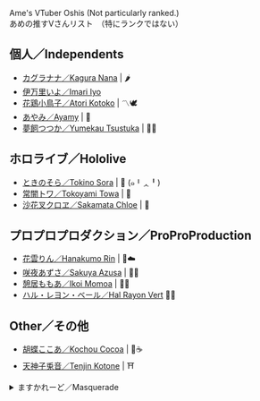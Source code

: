 Ame's VTuber Oshis (Not particularly ranked.)   
あめの推すVさんリスト　（特にランクではない）

## 個人／Independents
- [カグラナナ／Kagura Nana](https://twitter.com/nana_kaguraaa) | 🌶️
- [伊万里いよ／Imari Iyo](https://twitter.com/imari_iyo)
- [花鶏小鳥子／Atori Kotoko](https://twitter.com/kotoko_atori) | 〽🕊
- [あやみ／Ayamy](https://twitter.com/ayamy_garubinu) | 🐾
- [夢飼つつか／Yumekau Tsustuka](https://twitter.com/tutuka_yumekau) | 🔔💭 

## ホロライブ／Hololive
- [ときのそら／Tokino Sora](https://twitter.com/tokino_sora) | 🐻 (๑╹ᆺ╹)
- [常闇トワ／Tokoyami Towa](https://twitter.com/tokoyamitowa) | 👾
- [沙花叉クロヱ／Sakamata Chloe](https://twitter.com/sakamatachloe) | 🎣

## プロプロプロダクション／ProProProduction

- [花雲りん／Hanakumo Rin](https://twitter.com/hanakumo_rin) | 🌺☁️
- [咲夜あずさ／Sakuya Azusa](https://twitter.com/sakuya_azusa) | 🦊🎴
- [憩居ももあ／Ikoi Momoa](https://twitter.com/ikoimomoa) | 🍑👑
- [ハル・レヨン・ベール／Hal Rayon Vert](https://twitter.com/halrayonvert) 🦋✨

## Other／その他
- [胡蝶ここあ／Kochou Cocoa](https://twitter.com/kochoucocoa) | 🦋☕
- [天神子兎音／Tenjin Kotone](https://twitter.com/kotonegami) | ⛩

<details>
  <summary>ますかれーど／Masquerade</summary>   
  
- [天使なの／Tenshi Nano](https://twitter.com/angelnano1004?s=21) | 💙
- [夢宮ありす／Yumemiya Alice](https://twitter.com/aliceyume1126?s=21) | 🃏
- [星乃すぴか／Hoshino Supika](https://twitter.com/supika_hoshino?s=21) | 🌟
- [桃星める／Momose Meru](https://twitter.com/momose_meruu?s=21) | 🍑💞
  
  </details>

